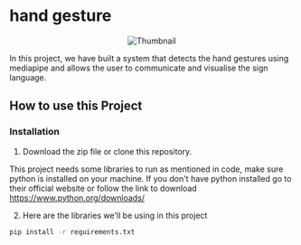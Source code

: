 # hand gesture
<div align="center"> 
<img src="https://github.com/RUHANI7/Project-II/assets/159068549/3bd784e6-df48-401c-b853-51b083a6a78a" alt="Thumbnail">
</div> 


In this project, we have built a system that detects the hand gestures using mediapipe and allows the user to communicate and visualise the sign language.

## How to use this Project

### Installation
1. Download the zip file or clone this repository.

This project needs some libraries to run as mentioned in code, make sure python is installed on your machine. If you don't have python installed go to their official website or follow the link to download https://www.python.org/downloads/

2. Here are the libraries we'll be using in this project

```bash
pip install -r requirements.txt
